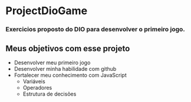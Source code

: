 # ProjectDioGame
### Exercicios proposto do DIO para desenvolver o primeiro jogo.

## Meus objetivos com esse projeto

- Desenvolver meu primeiro jogo
- Desenvolver minha habilidade com github
- Fortalecer meu conhecimento com JavaScript
  - Variáveis
  - Operadores
  - Estrutura de decisões
